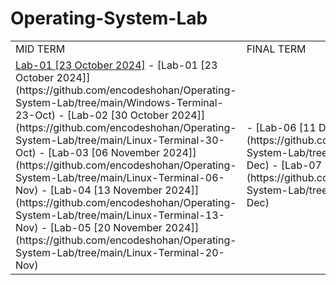 # Operating-System-Lab
<table>
  <tr>
    <td>
      MID TERM
    </td>
    <td>
      FINAL TERM
    </td>
  </tr>
  <tr>
    <td>
      <a href = "https://github.com/encodeshohan/Operating-System-Lab/tree/main/Windows-Terminal-23-Oct">Lab-01 [23 October 2024]<a>
      - [Lab-01 [23 October 2024]](https://github.com/encodeshohan/Operating-System-Lab/tree/main/Windows-Terminal-23-Oct)
      - [Lab-02 [30 October 2024]](https://github.com/encodeshohan/Operating-System-Lab/tree/main/Linux-Terminal-30-Oct)
      - [Lab-03 [06 November 2024]](https://github.com/encodeshohan/Operating-System-Lab/tree/main/Linux-Terminal-06-Nov)
      - [Lab-04 [13 November 2024]](https://github.com/encodeshohan/Operating-System-Lab/tree/main/Linux-Terminal-13-Nov)
      - [Lab-05 [20 November 2024]](https://github.com/encodeshohan/Operating-System-Lab/tree/main/Linux-Terminal-20-Nov)
    </td>
    <td>
      - [Lab-06 [11 December 2024]](https://github.com/encodeshohan/Operating-System-Lab/tree/main/Linux-Terminal-11-Dec)
      - [Lab-07 [18 December 2024]](https://github.com/encodeshohan/Operating-System-Lab/tree/main/Linux-Terminal-18-Dec)
    </td>
  </tr>
</table>
